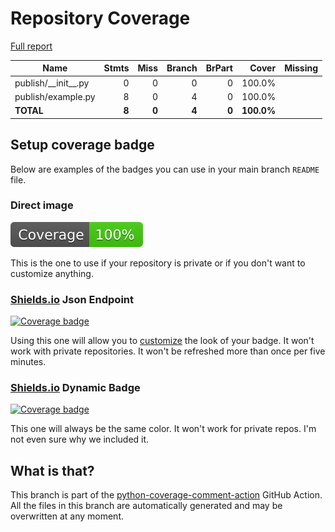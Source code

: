 # Repository Coverage

[Full report](https://htmlpreview.github.io/?https://github.com/mvp-projects/easy-cloud-publish/blob/python-coverage-comment-action-data/htmlcov/index.html)

| Name                    |    Stmts |     Miss |   Branch |   BrPart |      Cover |   Missing |
|------------------------ | -------: | -------: | -------: | -------: | ---------: | --------: |
| publish/\_\_init\_\_.py |        0 |        0 |        0 |        0 |     100.0% |           |
| publish/example.py      |        8 |        0 |        4 |        0 |     100.0% |           |
|               **TOTAL** |    **8** |    **0** |    **4** |    **0** | **100.0%** |           |


## Setup coverage badge

Below are examples of the badges you can use in your main branch `README` file.

### Direct image

[![Coverage badge](https://raw.githubusercontent.com/mvp-projects/easy-cloud-publish/python-coverage-comment-action-data/badge.svg)](https://htmlpreview.github.io/?https://github.com/mvp-projects/easy-cloud-publish/blob/python-coverage-comment-action-data/htmlcov/index.html)

This is the one to use if your repository is private or if you don't want to customize anything.

### [Shields.io](https://shields.io) Json Endpoint

[![Coverage badge](https://img.shields.io/endpoint?url=https://raw.githubusercontent.com/mvp-projects/easy-cloud-publish/python-coverage-comment-action-data/endpoint.json)](https://htmlpreview.github.io/?https://github.com/mvp-projects/easy-cloud-publish/blob/python-coverage-comment-action-data/htmlcov/index.html)

Using this one will allow you to [customize](https://shields.io/endpoint) the look of your badge.
It won't work with private repositories. It won't be refreshed more than once per five minutes.

### [Shields.io](https://shields.io) Dynamic Badge

[![Coverage badge](https://img.shields.io/badge/dynamic/json?color=brightgreen&label=coverage&query=%24.message&url=https%3A%2F%2Fraw.githubusercontent.com%2Fmvp-projects%2Feasy-cloud-publish%2Fpython-coverage-comment-action-data%2Fendpoint.json)](https://htmlpreview.github.io/?https://github.com/mvp-projects/easy-cloud-publish/blob/python-coverage-comment-action-data/htmlcov/index.html)

This one will always be the same color. It won't work for private repos. I'm not even sure why we included it.

## What is that?

This branch is part of the
[python-coverage-comment-action](https://github.com/marketplace/actions/python-coverage-comment)
GitHub Action. All the files in this branch are automatically generated and may be
overwritten at any moment.